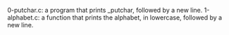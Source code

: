 0-putchar.c: a program that prints _putchar, followed by a new line.
1-alphabet.c: a function that prints the alphabet, in lowercase, followed by a new line.
